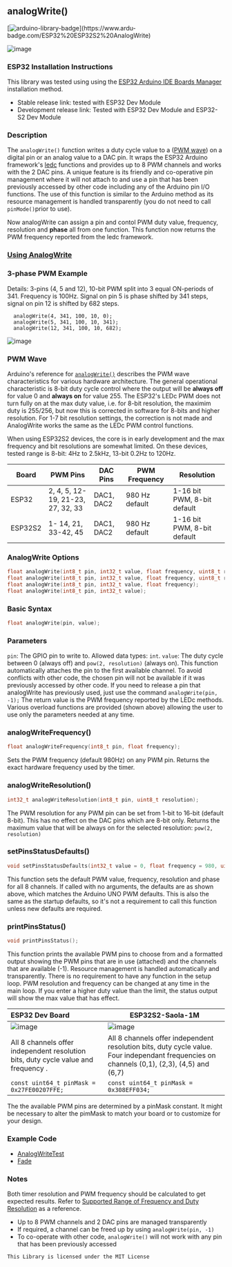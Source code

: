 

## analogWrite()

[![arduino-library-badge](https://www.ardu-badge.com/badge/ESP32%20ESP32S2%20AnalogWrite.svg?)](https://www.ardu-badge.com/ESP32%20ESP32S2%20AnalogWrite)

![image](https://user-images.githubusercontent.com/63488701/116161369-a4e06380-a6c1-11eb-995a-55f2ff7393c0.png)

### ESP32 Installation Instructions

This library was tested using using the [ESP32 Arduino IDE Boards Manager](https://github.com/espressif/arduino-esp32/blob/master/docs/arduino-ide/boards_manager.md) installation method.

- Stable release link:  tested with ESP32 Dev Module
- Development release link: Tested with ESP32 Dev Module and ESP32-S2 Dev Module

### Description

The `analogWrite()` function writes a duty cycle value to a ([PWM wave](http://arduino.cc/en/Tutorial/PWM)) on a digital pin or an analog value to a DAC pin.  It wraps the ESP32 Arduino framework's [ledc](https://github.com/espressif/arduino-esp32/blob/master/cores/esp32/esp32-hal-ledc.c) functions and provides up to 8 PWM channels and works with the 2 DAC pins.  A unique feature is its friendly and co-operative pin management where it will not attach to and use a pin that has been previously accessed by other code including any of the Arduino pin I/O functions. The use of this function is similar to the Arduino method as its resource management is handled transparently (you do not need to call `pinMode()`prior to use).

Now analogWrite can assign a pin and contol PWM duty value, frequency, resolution and **phase** all from one function. This function now returns the PWM frequency reported from the ledc framework.

### [Using AnalogWrite](https://github.com/Dlloydev/ESP32-ESP32S2-AnalogWrite/blob/main/Using%20AnalogWrite.md)

### 3-phase PWM Example

Details: 3-pins (4, 5 and 12), 10-bit PWM split into 3 equal ON-periods  of 341. Frequency is 100Hz. Signal on pin 5 is phase shifted by 341  steps, signal on pin 12 is shifted by 682 steps.

```apl
  analogWrite(4, 341, 100, 10, 0);
  analogWrite(5, 341, 100, 10, 341);
  analogWrite(12, 341, 100, 10, 682);
```

![image](https://user-images.githubusercontent.com/63488701/115972875-1207c380-a51f-11eb-8051-c7d39b9144ab.png)

### PWM Wave

Arduino's reference for [`analogWrite()`](https://www.arduino.cc/reference/en/language/functions/analog-io/analogwrite/) describes the PWM wave characteristics for various hardware architecture.  The general operational characteristic is  8-bit duty cycle control where the output will be **always off** for value 0 and **always on** for value 255.  The ESP32's LEDc PWM does not turn fully on at the max duty value, i.e. for 8-bit resolution, the maximim duty is 255/256, but now this is corrected in software for 8-bits and higher resolution. For 1-7 bit resolution settings, the correction is not made and AnalogWrite works the same as the LEDc PWM control functions.

When using ESP32S2 devices, the core is in early development and the max frequency and bit resolutions are somewhat limited. On these devices, tested range is 8-bit: 4Hz to 2.5kHz, 13-bit 0.2Hz to 120Hz.

| Board   | PWM Pins                          | DAC Pins   | PWM Frequency  | Resolution                  |
| ------- | --------------------------------- | ---------- | -------------- | --------------------------- |
| ESP32   | 2, 4, 5, 12-19, 21-23, 27, 32, 33 | DAC1, DAC2 | 980 Hz default | 1-16 bit PWM, 8-bit default |
| ESP32S2 | 1- 14, 21, 33-42, 45              | DAC1, DAC2 | 980 Hz default | 1-16 bit PWM, 8-bit default |

### AnalogWrite Options

```c++
float analogWrite(int8_t pin, int32_t value, float frequency, uint8_t resolution, uint32_t phase);
float analogWrite(int8_t pin, int32_t value, float frequency, uint8_t resolution);
float analogWrite(int8_t pin, int32_t value, float frequency);
float analogWrite(int8_t pin, int32_t value);
```

### Basic Syntax

```c++
float analogWrite(pin, value);
```

### Parameters

`pin`: The GPIO pin to write to.  Allowed data types: `int`.
`value`: The duty cycle between 0 (always off) and `pow(2, resolution)` (always on). This function automatically attaches the pin to the first available channel. To avoid conflicts with other code, the chosen pin will not be available if it was previously accessed by other code. If you need to release a pin that analogWrite has previously used, just use the command `analogWrite(pin, -1);` The return value is the PWM frequency reported by the LEDc methods. Various overload functions are provided (shown above) allowing the user to use only the parameters needed at any time.

### analogWriteFrequency()

```c++
float analogWriteFrequency(int8_t pin, float frequency);
```

Sets the PWM frequency (default 980Hz) on any PWM pin. Returns the exact hardware frequency used by the timer.

### analogWriteResolution()

```c++
int32_t analogWriteResolution(int8_t pin, uint8_t resolution);
```

The PWM resolution for any PWM pin can be set from 1-bit to 16-bit (default 8-bit). This has no effect on the DAC pins which are 8-bit only. Returns the maximum value that will be always on for the selected resolution: `pow(2, resolution)`

### setPinsStatusDefaults()

```c++
void setPinsStatusDefaults(int32_t value = 0, float frequency = 980, uint8_t resolution = 8, uint32_t phase = 0);
```

This function sets the default PWM value, frequency, resolution and phase for all 8 channels. If called with no arguments, the defaults are as shown above, which matches the Arduino UNO PWM defaults.  This is also the same as the startup defaults, so it's not a requirement to call this function unless new defaults are required.

### printPinsStatus()

```c++
void printPinsStatus();
```

This function prints the available PWM pins to choose from and a formatted output showing the PWM pins that are in use (attached) and the channels that are available (-1). Resource management is handled automatically and transparently. There is no requirement to have any function in the setup loop. PWM resolution and frequency can be changed at any time in the main loop. If you enter a higher duty value than the limit, the status output will show the max value that has effect.

| ESP32 Dev Board                                              | ESP32S2-Saola-1M                                             |
| :----------------------------------------------------------- | ------------------------------------------------------------ |
| ![image](https://user-images.githubusercontent.com/63488701/116158380-92176000-a6bc-11eb-901d-87a7cfb8ba93.png) | ![image](https://user-images.githubusercontent.com/63488701/116162591-1e795100-a6c4-11eb-9717-6f63a3abca06.png) |
| All 8 channels offer independent resolution bits, duty cycle value and frequency . | All 8 channels offer independent resolution bits, duty cycle value. Four independant frequencies on channels (0,1), (2,3), (4,5) and (6,7) |
| `const uint64_t pinMask = 0x27FE00207FFE;`                   | `const uint64_t pinMask = 0x308EFF034;`                      |

The  the available PWM pins are determined by a pinMask constant. It might be necessary to alter the pimMask to match your board  or to customize for your design.

### Example Code

- [AnalogWriteTest](https://github.com/Dlloydev/ESP32-ESP32S2-AnalogWrite/blob/main/examples/AnalogWriteTest/AnalogWriteTest.ino)
- [Fade](https://github.com/Dlloydev/ESP32-ESP32S2-AnalogWrite/tree/main/examples/Fade)

### Notes

Both timer resolution and PWM frequency should be calculated to get expected results. Refer to [Supported Range of Frequency and Duty Resolution](https://docs.espressif.com/projects/esp-idf/en/latest/api-reference/peripherals/ledc.html#ledc-api-supported-range-frequency-duty-resolution) as a reference. 

- Up to 8 PWM channels and 2 DAC pins are managed transparently
- If required, a channel can be freed  up by using `analogWrite(pin, -1)`
- To co-operate with other code, `analogWrite()` will not work with any pin that has been previously accessed 

```
This Library is licensed under the MIT License
```

